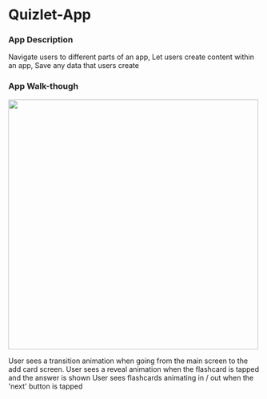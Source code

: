 # Quizlet-App
### App Description
Navigate users to different parts of an app, Let users create content within an app, Save any data that users create
### App Walk-though

<img src="http://g.recordit.co/bbbWrtpiwW.gif" width=500><br>

 User sees a transition animation when going from the main screen to the add card screen.
 User sees a reveal animation when the flashcard is tapped and the answer is shown
 User sees flashcards animating in / out when the 'next' button is tapped
